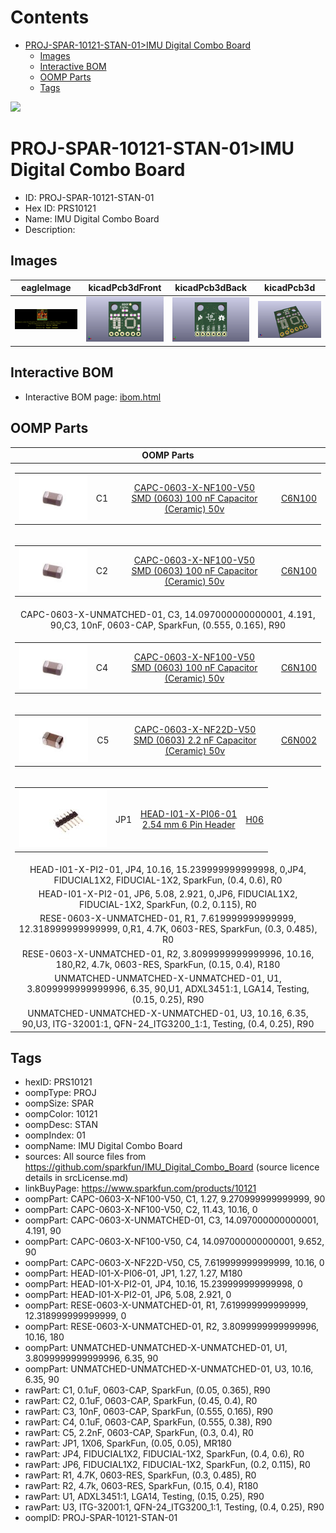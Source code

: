 



Contents
========

* [PROJ-SPAR-10121-STAN-01>IMU Digital Combo Board](#proj-spar-10121-stan-01imu-digital-combo-board)
	* [Images](#images)
	* [Interactive BOM](#interactive-bom)
	* [OOMP Parts](#oomp-parts)
	* [Tags](#tags)
  
![][im]
# PROJ-SPAR-10121-STAN-01>IMU Digital Combo Board

- ID: PROJ-SPAR-10121-STAN-01
- Hex ID: PRS10121
- Name: IMU Digital Combo Board
- Description: 

## Images
  
  

|eagleImage|kicadPcb3dFront|kicadPcb3dBack|kicadPcb3d|
| :---: | :---: | :---: | :---: |
|[![eagleImage](eagleImage_140.png)](eagleImage_600.png)|[![kicadPcb3dFront](kicadPcb3dFront_140.png)](kicadPcb3dFront_600.png)|[![kicadPcb3dBack](kicadPcb3dBack_140.png)](kicadPcb3dBack_600.png)|[![kicadPcb3d](kicadPcb3d_140.png)](kicadPcb3d_600.png)|

## Interactive BOM

- Interactive BOM page: [ibom.html](kicad/bom/ibom.html)

## OOMP Parts
  

|OOMP Parts|
| :---: |
|<table><tr><td>![CAPC-0603-X-NF100-V50](https://raw.githubusercontent.com/oomlout/oomlout_OOMP_parts/main/CAPC-0603-X-NF100-V50/image_140.jpg)</td><td> C1</td><td>[CAPC-0603-X-NF100-V50<br>SMD (0603) 100 nF Capacitor (Ceramic) 50v](https://github.com/oomlout/oomlout_OOMP_parts/tree/main/CAPC-0603-X-NF100-V50/)</td><td>[C6N100](https://github.com/oomlout/oomlout_OOMP_parts/tree/main/CAPC-0603-X-NF100-V50/)</td></tr></table>|
|<table><tr><td>![CAPC-0603-X-NF100-V50](https://raw.githubusercontent.com/oomlout/oomlout_OOMP_parts/main/CAPC-0603-X-NF100-V50/image_140.jpg)</td><td> C2</td><td>[CAPC-0603-X-NF100-V50<br>SMD (0603) 100 nF Capacitor (Ceramic) 50v](https://github.com/oomlout/oomlout_OOMP_parts/tree/main/CAPC-0603-X-NF100-V50/)</td><td>[C6N100](https://github.com/oomlout/oomlout_OOMP_parts/tree/main/CAPC-0603-X-NF100-V50/)</td></tr></table>|
|CAPC-0603-X-UNMATCHED-01, C3, 14.097000000000001, 4.191, 90,C3, 10nF, 0603-CAP, SparkFun, (0.555, 0.165), R90|
|<table><tr><td>![CAPC-0603-X-NF100-V50](https://raw.githubusercontent.com/oomlout/oomlout_OOMP_parts/main/CAPC-0603-X-NF100-V50/image_140.jpg)</td><td> C4</td><td>[CAPC-0603-X-NF100-V50<br>SMD (0603) 100 nF Capacitor (Ceramic) 50v](https://github.com/oomlout/oomlout_OOMP_parts/tree/main/CAPC-0603-X-NF100-V50/)</td><td>[C6N100](https://github.com/oomlout/oomlout_OOMP_parts/tree/main/CAPC-0603-X-NF100-V50/)</td></tr></table>|
|<table><tr><td>![CAPC-0603-X-NF22D-V50](https://raw.githubusercontent.com/oomlout/oomlout_OOMP_parts/main/CAPC-0603-X-NF22D-V50/image_140.jpg)</td><td> C5</td><td>[CAPC-0603-X-NF22D-V50<br>SMD (0603) 2.2 nF Capacitor (Ceramic) 50v](https://github.com/oomlout/oomlout_OOMP_parts/tree/main/CAPC-0603-X-NF22D-V50/)</td><td>[C6N002](https://github.com/oomlout/oomlout_OOMP_parts/tree/main/CAPC-0603-X-NF22D-V50/)</td></tr></table>|
|<table><tr><td>![HEAD-I01-X-PI06-01](https://raw.githubusercontent.com/oomlout/oomlout_OOMP_parts/main/HEAD-I01-X-PI06-01/image_140.jpg)</td><td> JP1</td><td>[HEAD-I01-X-PI06-01<br>2.54 mm 6 Pin Header](https://github.com/oomlout/oomlout_OOMP_parts/tree/main/HEAD-I01-X-PI06-01/)</td><td>[H06](https://github.com/oomlout/oomlout_OOMP_parts/tree/main/HEAD-I01-X-PI06-01/)</td></tr></table>|
|HEAD-I01-X-PI2-01, JP4, 10.16, 15.239999999999998, 0,JP4, FIDUCIAL1X2, FIDUCIAL-1X2, SparkFun, (0.4, 0.6), R0|
|HEAD-I01-X-PI2-01, JP6, 5.08, 2.921, 0,JP6, FIDUCIAL1X2, FIDUCIAL-1X2, SparkFun, (0.2, 0.115), R0|
|RESE-0603-X-UNMATCHED-01, R1, 7.619999999999999, 12.318999999999999, 0,R1, 4.7K, 0603-RES, SparkFun, (0.3, 0.485), R0|
|RESE-0603-X-UNMATCHED-01, R2, 3.8099999999999996, 10.16, 180,R2, 4.7k, 0603-RES, SparkFun, (0.15, 0.4), R180|
|UNMATCHED-UNMATCHED-X-UNMATCHED-01, U1, 3.8099999999999996, 6.35, 90,U1, ADXL3451:1, LGA14, Testing, (0.15, 0.25), R90|
|UNMATCHED-UNMATCHED-X-UNMATCHED-01, U3, 10.16, 6.35, 90,U3, ITG-32001:1, QFN-24_ITG3200_1:1, Testing, (0.4, 0.25), R90|

## Tags

- hexID: PRS10121
- oompType: PROJ
- oompSize: SPAR
- oompColor: 10121
- oompDesc: STAN
- oompIndex: 01
- oompName: IMU Digital Combo Board
- sources: All source files from https://github.com/sparkfun/IMU_Digital_Combo_Board (source licence details in srcLicense.md)
- linkBuyPage: https://www.sparkfun.com/products/10121
- oompPart: CAPC-0603-X-NF100-V50, C1, 1.27, 9.270999999999999, 90
- oompPart: CAPC-0603-X-NF100-V50, C2, 11.43, 10.16, 0
- oompPart: CAPC-0603-X-UNMATCHED-01, C3, 14.097000000000001, 4.191, 90
- oompPart: CAPC-0603-X-NF100-V50, C4, 14.097000000000001, 9.652, 90
- oompPart: CAPC-0603-X-NF22D-V50, C5, 7.619999999999999, 10.16, 0
- oompPart: HEAD-I01-X-PI06-01, JP1, 1.27, 1.27, M180
- oompPart: HEAD-I01-X-PI2-01, JP4, 10.16, 15.239999999999998, 0
- oompPart: HEAD-I01-X-PI2-01, JP6, 5.08, 2.921, 0
- oompPart: RESE-0603-X-UNMATCHED-01, R1, 7.619999999999999, 12.318999999999999, 0
- oompPart: RESE-0603-X-UNMATCHED-01, R2, 3.8099999999999996, 10.16, 180
- oompPart: UNMATCHED-UNMATCHED-X-UNMATCHED-01, U1, 3.8099999999999996, 6.35, 90
- oompPart: UNMATCHED-UNMATCHED-X-UNMATCHED-01, U3, 10.16, 6.35, 90
- rawPart: C1, 0.1uF, 0603-CAP, SparkFun, (0.05, 0.365), R90
- rawPart: C2, 0.1uF, 0603-CAP, SparkFun, (0.45, 0.4), R0
- rawPart: C3, 10nF, 0603-CAP, SparkFun, (0.555, 0.165), R90
- rawPart: C4, 0.1uF, 0603-CAP, SparkFun, (0.555, 0.38), R90
- rawPart: C5, 2.2nF, 0603-CAP, SparkFun, (0.3, 0.4), R0
- rawPart: JP1, 1X06, SparkFun, (0.05, 0.05), MR180
- rawPart: JP4, FIDUCIAL1X2, FIDUCIAL-1X2, SparkFun, (0.4, 0.6), R0
- rawPart: JP6, FIDUCIAL1X2, FIDUCIAL-1X2, SparkFun, (0.2, 0.115), R0
- rawPart: R1, 4.7K, 0603-RES, SparkFun, (0.3, 0.485), R0
- rawPart: R2, 4.7k, 0603-RES, SparkFun, (0.15, 0.4), R180
- rawPart: U1, ADXL3451:1, LGA14, Testing, (0.15, 0.25), R90
- rawPart: U3, ITG-32001:1, QFN-24_ITG3200_1:1, Testing, (0.4, 0.25), R90
- oompID: PROJ-SPAR-10121-STAN-01



[im]: kicadPcb3d_450.png
